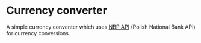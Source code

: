 # Currency converter

A simple currency conventer which uses [NBP API](http://api.nbp.pl/) (Polish National Bank API) for currency conversions.